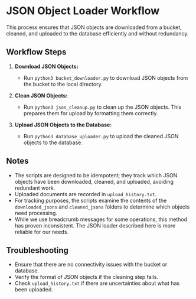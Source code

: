 # JSON Object Loader Workflow

This process ensures that JSON objects are downloaded from a bucket, cleaned, and uploaded to the database efficiently and without redundancy.

## Workflow Steps

1. **Download JSON Objects:**
   - Run `python3 bucket_downloader.py` to download JSON objects from the bucket to the local directory.

2. **Clean JSON Objects:**
   - Run `python3 json_cleanup.py` to clean up the JSON objects. This prepares them for upload by formatting them correctly.

3. **Upload JSON Objects to the Database:**
   - Run `python3 database_uploader.py` to upload the cleaned JSON objects to the database.

## Notes

- The scripts are designed to be idempotent; they track which JSON objects have been downloaded, cleaned, and uploaded, avoiding redundant work.
- Uploaded documents are recorded in `upload_history.txt`.
- For tracking purposes, the scripts examine the contents of the `downloaded_jsons` and `cleaned_jsons` folders to determine which objects need processing.
- While we use breadcrumb messages for some operations, this method has proven inconsistent. The JSON loader described here is more reliable for our needs.

## Troubleshooting

- Ensure that there are no connectivity issues with the bucket or database.
- Verify the format of JSON objects if the cleaning step fails.
- Check `upload_history.txt` if there are uncertainties about what has been uploaded.

